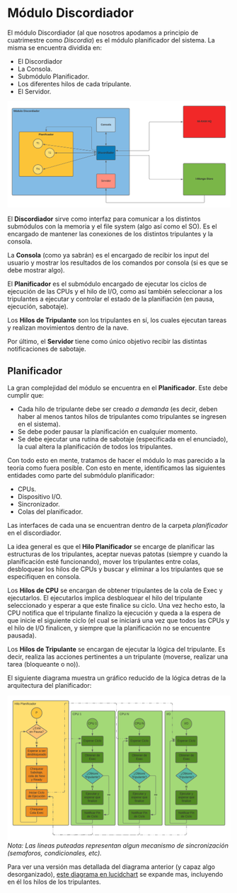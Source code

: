 # Módulo Discordiador

El módulo Discordiador (al que nosotros apodamos a principio de cuatrimestre como _Discordia_) es el módulo planificador del sistema. La misma se encuentra dividida en:

- El Discordiador
- La Consola.
- Submódulo Planificador.
- Los diferentes hilos de cada tripulante.
- El Servidor.

![ArqDiscordiador](./img/ArqDiscordiador.png)

El **Discordiador** sirve como interfaz para comunicar a los distintos submódulos con la memoria y el file system (algo así como el SO). Es el encargado de mantener las conexiones de los distintos tripulantes y la consola.

La **Consola** (como ya sabrán) es el encargado de recibir los input del usuario y mostrar los resultados de los comandos por consola (si es que se debe mostrar algo).

El **Planificador** es el submódulo encargado de ejecutar los ciclos de ejecución de las CPUs y el hilo de I/O, como así también seleccionar a los tripulantes a ejecutar y controlar el estado de la planifiación (en pausa, ejecución, sabotaje).

Los **Hilos de Tripulante** son los tripulantes en sí, los cuales ejecutan tareas y realizan movimientos dentro de la nave.

Por último, el **Servidor** tiene como único objetivo recibir las distintas notificaciones de sabotaje.

## Planificador

La gran complejidad del módulo se encuentra en el **Planificador**. Este debe cumplir que:

- Cada hilo de tripulante debe ser creado _a demanda_ (es decir, deben haber al menos tantos hilos de tripulantes como tripulantes se ingresen en el sistema).
- Se debe poder pausar la planificación en cualquier momento.
- Se debe ejecutar una rutína de sabotaje (especificada en el enunciado), la cual altera la planificación de todos los tripulantes.

Con todo esto en mente, tratamos de hacer el módulo lo mas parecido a la teoría como fuera posible. Con esto en mente, identificamos las siguientes entidades como parte del submódulo planificador:

- CPUs.
- Dispositivo I/O.
- Sincronizador.
- Colas del planificador.

Las interfaces de cada una se encuentran dentro de la carpeta _planificador_ en el discordiador.

La idea general es que el **Hilo Planificador** se encarge de planificar las estructuras de los tripulantes, aceptar nuevas patotas (siempre y cuando la planificación esté funcionando), mover los tripulantes entre colas, desbloquear los hilos de CPUs y buscar y eliminar a los tripulantes que se especifiquen en consola.

Los **Hilos de CPU** se encargan de obtener tripulantes de la cola de Exec y ejecutarlos. El ejecutarlos implica desbloquear el hilo del tripulante seleccionado y esperar a que este finalice su ciclo. Una vez hecho esto, la CPU notifica que el tripulante finalizo la ejecución y queda a la espera de que inicie el siguiente ciclo (el cual se iniciará una vez que todos las CPUs y el hilo de I/O finalicen, y siempre que la planificación no se encuentre pausada).

Los **Hilos de Tripulante** se encargan de ejecutar la lógica del tripulante. Es decir, realiza las acciones pertinentes a un tripulante (moverse, realizar una tarea (bloqueante o no)).

El siguiente diagrama muestra un gráfico reducido de la lógica detras de la arquitectura del planificador:

![ArqPlanificador](./img/ArqPlanificador.png)
_Nota: Las lineas puteadas representan algun mecanismo de sincronización (semaforos, condicionales, etc)._

Para ver una versión mas detallada del diagrama anterior (y capaz algo desorganizado), [este diagrama en lucidchart](https://lucid.app/lucidchart/invitations/accept/inv_bf9e5e5b-9775-494b-a634-5d3ebddb9672?viewport_loc=-78%2C328%2C4489%2C1984%2C0_0) se expande mas, incluyendo en él los hilos de los tripulantes.




